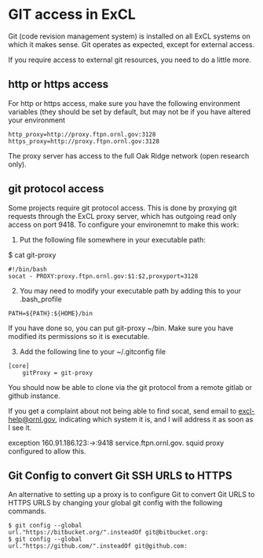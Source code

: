 # GIT access in ExCL

Git (code revision management system) is installed on all ExCL systems on which
it makes sense.   Git operates as expected, except for external access.

If you require access to external git resources, you need to do a little more.

## http or https access

For http or https access, make sure you have the following environment variables 
(they should be set by default, but may not be if you have altered your environment

```
http_proxy=http://proxy.ftpn.ornl.gov:3128
https_proxy=http://proxy.ftpn.ornl.gov:3128
```

The proxy server has access to the full Oak Ridge network (open research only).

## git protocol access

Some projects require git protocol access.  This is done by proxying git requests
through the ExCL proxy server, which has outgoing read only access on port 9418.
To configure your environemnt to make this work:

1)   Put the following file somewhere in your executable path:

$ cat git-proxy
```
#!/bin/bash
socat - PROXY:proxy.ftpn.ornl.gov:$1:$2,proxyport=3128
```

2)  You may need to modify your executable path by adding this to your .bash_profile

```
PATH=${PATH}:${HOME}/bin
```

If you have done so, you can put git-proxy ~/bin.  Make sure you have modified its
permissions so it is executable.

3)  Add the following line to your ~/.gitconfig file

```
[core]
	gitProxy = git-proxy
```

You should now be able to clone via the git protocol from a remote gitlab or github 
instance.

If you get a complaint about not being able to find socat, send email to 
excl-help@ornl.gov, indicating which system it is, and I will address it as
soon as I see it.

exception 160.91.186.123:*->*:9418
service.ftpn.ornl.gov.   squid proxy configured to allow this.

<!--

hsm@atlanta:~/bin$ cat git-proxy
#!/bin/bash
socat - PROXY:proxy.ftpn.ornl.gov:$1:$2,proxyport=3128

hsm@atlanta:~$ cat .gitconfig
[user]
	name = Moulton, Steve
	email = moultonsa@ornl.gov
[push]
	default = simple
[core]
	gitProxy = git-proxy


sshuttle is also an option.
-->

## Git Config to convert Git SSH URLS to HTTPS

An alternative to setting up a proxy is to configure Git to convert Git URLS to HTTPS URLS by changing your global git config with the following commands.

    $ git config --global url."https://bitbucket.org/".insteadOf git@bitbucket.org:
    $ git config --global url."https://github.com/".insteadOf git@github.com: